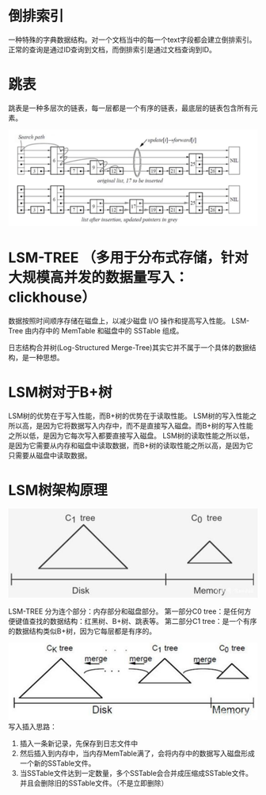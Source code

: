 # 倒排索引
一种特殊的字典数据结构。对一个文档当中的每一个text字段都会建立倒排索引。
正常的查询是通过ID查询到文档，而倒排索引是通过文档查询到ID。

# 跳表
跳表是一种多层次的链表，每一层都是一个有序的链表，最底层的链表包含所有元素。

![img.png](img.png)

# LSM-TREE （多用于分布式存储，针对大规模高并发的数据量写入：clickhouse）
数据按照时间顺序存储在磁盘上，以减少磁盘 I/O 操作和提高写入性能。
LSM-Tree 由内存中的 MemTable 和磁盘中的 SSTable 组成。

日志结构合并树(Log-Structured Merge-Tree)其实它并不属于一个具体的数据结构，是一种思想。

# LSM树对于B+树
LSM树的优势在于写入性能，而B+树的优势在于读取性能。
LSM树的写入性能之所以高，是因为它将数据写入内存中，而不是直接写入磁盘。而B+树的写入性能之所以低，是因为它每次写入都要直接写入磁盘。
LSM树的读取性能之所以低，是因为它需要从内存和磁盘中读取数据，而B+树的读取性能之所以高，是因为它只需要从磁盘中读取数据。

# LSM树架构原理
![img_1.png](img_1.png)

LSM-TREE 分为连个部分：内存部分和磁盘部分。
第一部分C0 tree：是任何方便键值查找的数据结构：红黑树、B+树、跳表等。
第二部分C1 tree：是一个有序的数据结构类似B+树，因为它每层都是有序的。

![img_2.png](img_2.png)
写入插入思路：
1. 插入一条新记录，先保存到日志文件中
2. 然后插入到内存中，当内存MemTable满了，会将内存中的数据写入磁盘形成一个新的SSTable文件。
3. 当SSTable文件达到一定数量，多个SSTable会合并成压缩成SSTable文件。并且会删除旧的SSTable文件。（不是立即删除）